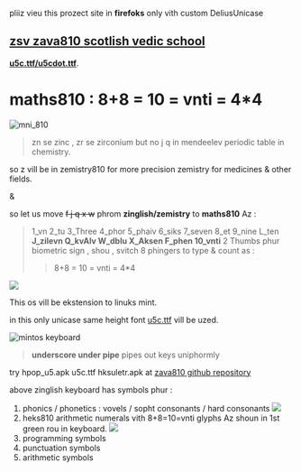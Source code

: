 pliiz vieu this prozect site in **firefoks** only vith custom DeliusUnicase 

## [zsv zava810 scotlish vedic school][7l]

**[u5c.ttf/u5cdot.ttf][unicasefonts]**.
# maths810 : 8+8 = 10 = vnti = 4*4 
![mni_810][no2550]
> zn se zinc , zr se zirconium but no j q in mendeelev periodic table in chemistry.

so z vill be in zemistry810 for more precision zemistry for medicines & other fields.

&

so let us move ~~f j q x w~~ phrom **zinglish/zemistry** to **maths810** Az :

> 1_vn 2_tu 3_Three 4_phor 5_phaiv 6_siks 7_seven 8_et
> 9_nine L_ten **J_zilevn Q_kvAlv W_dblu X_Aksen F_phen 10_vnti**
> 2 Thumbs phur biometric sign , shou , svitch
> 8 phingers to type & count as :
>> 8+8 = 10 = vnti = 4*4 

![][heks40imez]

This os vill be ekstension to linuks mint.

in this only unicase same height font [u5c.ttf][unicasefonts] vill be uzed.



![mintos keyboard][imezkibord]

> **underscore under pipe** pipes out keys uniphormly

try hpop_u5.apk u5c.ttf hksuletr.apk at [zava810 github repository][zava810]

above zinglish keyboard has symbols phur :

1. phonics / phonetics : vovels / sopht consonants / hard consonants
![][phoniksimez]
2. heks810 arithmetic numerals vith 8+8=10=vnti glyphs Az shoun in 1st green rou in keyboard.
![][heks40imez]
3. programming symbols
4. punctuation symbols
5. arithmetic symbols


[zava810]: http://github.com/zava810/zava810
[unicasefonts]: https://github.com/Font77/unicase_phonts

[phoniksimez]: http://github.com/zava810/kontent/imez/zpg_png/phoniks.png
[heks40imez]: http://github.com/zava810/kontent/imez/zpg_png/h40kaunt.jpg
[imezkibord]: http://github.com/zava810/kontent/imez/zpg_png/kibord.ascii810.jpg
[no2550]: http://github.com/zava810/kontent/imez/mni810/no2550.jpg

[7l]: https://www.linkedin.com/company/zava810